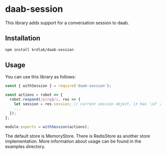 # daab-session

This library adds support for a conversation session to daab.

## Installation

```sh
npm install krdlab/daab-session
```

## Usage

You can use this library as follows:

```javascript
const { withSession } = require('daab-session');

const actions = robot => {
  robot.respond(/ping$/i, res => {
    let session = res.session; // current session object. it has 'id' and 'data' fields.
    ...
  });
};

module.exports = withSession(actions);
```

The default store is MemoryStore. There is RedisStore as another store implementation.
More information about usage can be found in the examples directory.
